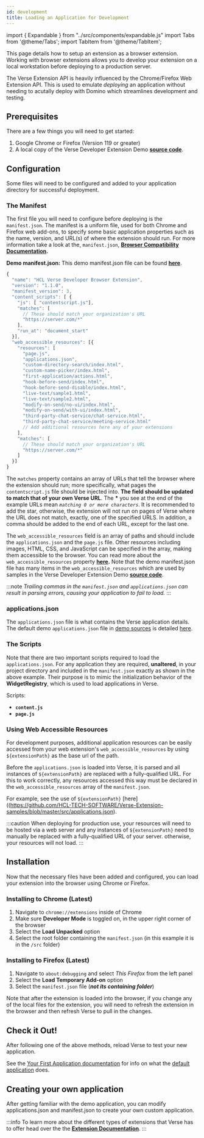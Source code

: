 ```yaml
---
id: development
title: Loading an Application for Development
---
```


import { Expandable } from "../src/components/expandable.js"
import Tabs from '@theme/Tabs';
import TabItem from '@theme/TabItem';

This page details how to setup an extension as a browser extension. Working with browser extensions allows you to develop your extension on a local workstation before deploying to a production server.

The Verse Extension API is heavily influenced by the Chrome/Firefox Web Extension API. This is used to emulate *deploying* an application without needing to acutally deploy with Domino which streamlines development and testing.

## Prerequisites

There are a few things you will need to get started:  
1. Google Chrome or Firefox (Version 119 or greater)
2. A local copy of the Verse Developer Extension Demo **[source code](https://github.com/HCL-TECH-SOFTWARE/Verse-Extension-samples)**.

## Configuration

Some files will need to be configured and added to your application directory for successful deployment.

### The Manifest

The first file you will need to configure before deploying is the ```manifest.json```. The manifest is a uniform file, used for both Chrome and Firefox web add-ons, to specify some basic application properties such as the name, version, and URL(s) of where the extension should run. For more information take a look at the, ```manifest.json```, **[Browser Compatibility Documentation](https://developer.mozilla.org/en-US/docs/Mozilla/Add-ons/WebExtensions/manifest.json#Browser_compatibility).**

**Demo manifest.json:**
This demo manifest.json file can be found **[here](https://github.com/HCL-TECH-SOFTWARE/Verse-Extension-samples/blob/master/src/manifest.json)**.

```js
{
  "name": "HCL Verse Developer Browser Extension",
  "version": "1.1.0",
  "manifest_version": 3,
  "content_scripts": [ {
    "js": [ "contentscript.js"],
    "matches": [
      // These should match your organization's URL
      "https://server.com/*"
    ],
    "run_at": "document_start"
  }],
  "web_accessible_resources": [{
    "resources": [
      "page.js",
      "applications.json",
      "custom-directory-search/index.html",
      "custom-name-picker/index.html",
      "first-application/actions.html",
      "hook-before-send/index.html",
      "hook-before-send-disable/index.html",
      "live-text/sample1.html",
      "live-text/sample2.html",
      "modify-on-send/no-ui/index.html",
      "modify-on-send/with-ui/index.html",
      "third-party-chat-service/chat-service.html",
      "third-party-chat-service/meeting-service.html"
      // Add additional resources here any of your extensions
    ],
    "matches": [
      // These should match your organization's URL
      "https://server.com/*"
    ]
  }]
}
```

The ```matches``` property contains an array of URLs that tell the browser where the extension should run; more specifically, what pages the `contentscript.js` file should be injected into. **The field should be updated to match that of your own Verse URL**. The **\*** you see at the end of the example URLs mean *`matching 0 or more characters`*. It is recommended to add the star, otherwise, the extension will not run on pages of Verse where the URL does not match, exactly, one of the specified URLS. In addition, a comma should be added to the end of each URL, except for the last one.

The ```web_accessible_resources``` field is an array of paths and should include the ```applications.json``` and the ```page.js``` file. Other resources including images, HTML, CSS, and JavaScript can be specified in the array, making them accessible to the browser. You can read more about the `web_accessible_resources` property **[here](https://developer.mozilla.org/en-US/docs/Mozilla/Add-ons/WebExtensions/manifest.json/web_accessible_resources).** Note that the demo manifest.json file has many items in the `web_accessible_resources` which are used by samples in the Verse Developer Extension Demo **[source code](https://github.com/HCL-TECH-SOFTWARE/Verse-Extension-samples)**. 

:::note
*Trailing commas in the `manifest.json` and `applications.json` can result in parsing errors, causing your application to fail to load.*
:::

### applications.json
The `applications.json` file is what contains the Verse application details. The default demo `applications.json` file in [demo sources](https://github.com/HCL-TECH-SOFTWARE/Verse-Extension-samples/blob/master/src/applications.json) is detailed [here](https://opensource.hcltechsw.com/Verse-Extension-Documentation/docs/your-first-application/).

### The Scripts  
Note that there are two important scripts required to load the `applications.json`. For any application they are required, **unaltered**, in your project directory and included in the ```manifest.json``` exactly as shown in the above example. Their purpose is to mimic the initialization behavior of the **WidgetRegistry**, which is used to load applications in Verse.  

Scripts:  
  * **```content.js```**
  * **```page.js```**  

### Using Web Accessible Resources
For development purposes, additional application resources can be easily accessed from your web extension's `web_accessible_resources` by using `${extensionPath}` as the base url of the path. 

Before the `applications.json` is loaded into Verse, it is parsed and all instances of `${extensionPath}` are replaced with a fully-qualified URL. For this to work correctly, any resources accessed this way must be declared in the `web_accessible_resources` array of the `manifest.json`.

For example, see the use of `${extensionPath}` [here]((https://github.com/HCL-TECH-SOFTWARE/Verse-Extension-samples/blob/master/src/applications.json).

:::caution
When deploying for production use, your resources will need to be hosted via a web server and any instances of `${extensionPath}` need to manually be replaced with a fully-qualified URL of your server. otherwise, your resources will not load.
:::

## Installation
Now that the necessary files have been added and configured, you can load your extension into the browser using Chrome or Firefox.

### Installing to Chrome (Latest)
1. Navigate to ```chrome://extensions``` inside of Chrome
2. Make sure **Developer Mode** is toggled on, in the upper right corner of the browser
3. Select the **Load Unpacked** option
4. Select the root folder containing the ```manifest.json``` (in this example it is in the ```/src``` folder)

<Expandable path="deployment/load-to-chrome.gif" />

### Installing to Firefox (Latest)
1. Navigate to ```about:debugging``` and select *This Firefox* from the left panel
2. Select the **Load Temporary Add-on** option
3. Select the ```manifest.json``` file (***not its containing folder***)

<Expandable path="deployment/load-to-firefox.gif" />

Note that after the extension is loaded into the browser, if you change any of the local files for the extension, you will need to refresh the extension in the browser and then refresh Verse to pull in the changes.


## Check it Out!
After following one of the above methods, reload Verse to test your new application. 

See the [Your First Application documentation](https://opensource.hcltechsw.com/Verse-Extension-Documentation/docs/your-first-application/) for info on what the [default application](https://github.com/HCL-TECH-SOFTWARE/Verse-Extension-samples/blob/master/src/applications.json) does.

## Creating your own application
After getting familiar with the demo application, you can modify applications.json and manifest.json to create your own custom application.

:::info
To learn more about the different types of extensions that Verse has to offer head over the the **[Extension Documentation](../what-is-an-extension)**.
:::
